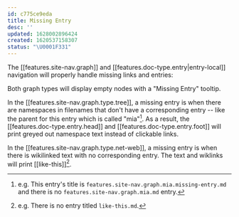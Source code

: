 ```yaml
---
id: c775ce9eda
title: Missing Entry
desc: ''
updated: 1628002896424
created: 1620537158307
status: "\U0001F331"
---
```

The [[features.site-nav.graph]] and [[features.doc-type.entry|entry-local]] navigation will properly handle missing links and entries:

Both graph types will display empty nodes with a "Missing Entry" tooltip.

In the [[features.site-nav.graph.type.tree]], a missing entry is when there are namespaces in filenames that don't have a corresponding entry -- like the parent for this entry which is called "mia"[^eg1]. As a result, the [[features.doc-type.entry.head]] and [[features.doc-type.entry.foot]] will print greyed out namespace text instead of clickable links.

In the [[features.site-nav.graph.type.net-web]], a missing entry is when there is wikilinked text with no corresponding entry. The text and wiklinks will print [[like-this]][^eg2].

[^eg1]: e.g. This entry's title is `features.site-nav.graph.mia.missing-entry.md` and there is no `features.site-nav.graph.mia.md` entry. 

[^eg2]: e.g. There is no entry titled `like-this.md`.


